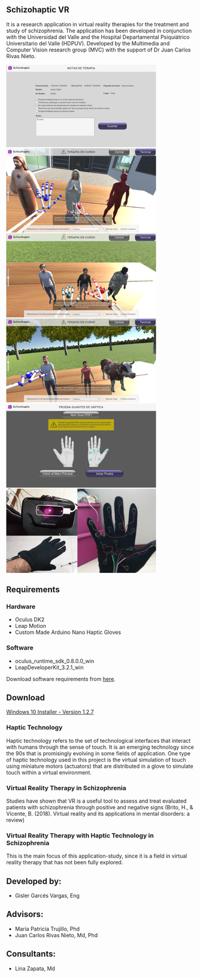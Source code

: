 ## Schizohaptic VR

It is a research application in virtual reality therapies for the treatment and study of schizophrenia. The application has been developed in conjunction with the Universidad del Valle and the Hospital Departamental Psiquiátrico Universitario del Valle (HDPUV). Developed by the Multimedia and Computer Vision research group (MVC) with the support of Dr Juan Carlos Rivas Nieto.

<p float="left">
<img src="imagen1.png?raw=true" data-canonical-src="imagen1.png?raw=true" width="400"/>
<img src="imagen2.png?raw=true" data-canonical-src="imagen2.png?raw=true" width="400"/>
<img src="imagen3.png?raw=true" data-canonical-src="imagen3.png?raw=true" width="400"/>
<img src="imagen4.png?raw=true" data-canonical-src="imagen4.png?raw=true" width="400"/>
<img src="imagen5.png?raw=true" data-canonical-src="imagen5.png?raw=true" width="400"/>
<img src="imagen6.jpg?raw=true" data-canonical-src="imagen6.jpg?raw=true" width="400"/>
</p>

## Requirements

### Hardware
- Oculus DK2
- Leap Motion
- Custom Made Arduino Nano Haptic Gloves

### Software
- oculus_runtime_sdk_0.8.0.0_win
- LeapDeveloperKit_3.2.1_win


Download software requirements from [here](https://github.com/gislersoft/OculusDK2LeapMotion/releases/tag/v2016.0.0-dk2-stack).

## Download

[Windows 10 Installer - Version 1.2.7](https://github.com/gislersoft/SchizohapticVRDK2/releases/download/2020.03-1.2.7/SchizohapticVRInstaller.exe)

### Haptic Technology

Haptic technology refers to the set of technological interfaces that interact with humans through the sense of touch. It is an emerging technology since the 90s that is promisingly evolving in some fields of application. One type of haptic technology used in this project is the virtual simulation of touch using miniature motors (actuators) that are distributed in a glove to simulate touch within a virtual environment.

### Virtual Reality Therapy in Schizophrenia

Studies have shown that VR is a useful tool to assess and treat evaluated patients with schizophrenia through positive and negative signs (Brito, H., & Vicente, B. (2018). Virtual reality and its applications in mental disorders: a review)

### Virtual Reality Therapy with Haptic Technology in Schizophrenia

This is the main focus of this application-study, since it is a field in virtual reality therapy that has not been fully explored.

## Developed by:

- Gisler Garcés Vargas, Eng

## Advisors:

- Maria Patricia Trujillo, Phd
- Juan Carlos Rivas Nieto, Md, Phd

## Consultants:

- Lina Zapata, Md

